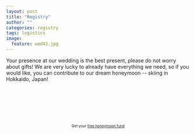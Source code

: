 ```yaml
---
layout: post
title: "Registry"
author: ""
categories: registry
tags: logistics
image:
  feature: wed42.jpg
---
```


Your presence at our wedding is the best present, please do not worry about gifts! We are very lucky to already have everything we need, so if you would like, you can contribute to our dream honeymoon -- skiing in Hokkaido, Japan!

<div style="width:200px;margin:0 auto;"><a href="http://www.honeyfund.com/wedding/IziandHdotTieTheKnot" style="text-align:left;background:url('http://www.honeyfund.com/share/honeyfund3.png') no-repeat;display:block;width:200px;height:100px;text-indent:-9999em;">Visit our honeyfund at Honeyfund.com, the free honeymoon registry</a><p style="margin:0;padding:0;font-size:10px;text-align:center;">Get your <a href="http://www.honeyfund.com/">free honeymoon fund</a></p></div>
